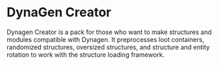# DynaGen Creator
Dynagen Creator is a pack for those who want to make structures and modules compatible with Dynagen. It preprocesses loot containers, randomized structures, oversized structures, and structure and entity rotation to work with the structure loading framework.